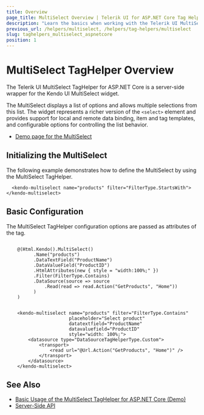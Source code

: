 ```yaml
---
title: Overview
page_title: MultiSelect Overview | Telerik UI for ASP.NET Core Tag Helpers
description: "Learn the basics when working with the Telerik UI MultiSelect TagHelper for ASP.NET Core (MVC 6 or ASP.NET Core MVC)."
previous_url: /helpers/multiselect, /helpers/tag-helpers/multiselect
slug: taghelpers_multiselect_aspnetcore
position: 1
---
```


# MultiSelect TagHelper Overview

The Telerik UI MultiSelect TagHelper for ASP.NET Core is a server-side wrapper for the Kendo UI MultiSelect widget.

The MultiSelect displays a list of options and allows multiple selections from this list. The widget represents a richer version of the `<select>` element and provides support for local and remote data binding, item and tag templates, and configurable options for controlling the list behavior.

* [Demo page for the MultiSelect](https://demos.telerik.com/aspnet-core/multiselect/tag-helper)

## Initializing the MultiSelect

The following example demonstrates how to define the MultiSelect by using the MultiSelect TagHelper.

      <kendo-multiselect name="products" filter="FilterType.StartsWith"></kendo-multiselect>

## Basic Configuration

The MultiSelect TagHelper configuration options are passed as attributes of the tag.

```cshtml

    @(Html.Kendo().MultiSelect()
          .Name("products")
          .DataTextField("ProductName")
          .DataValueField("ProductID")
          .HtmlAttributes(new { style = "width:100%;" })
          .Filter(FilterType.Contains)
          .DataSource(source => source
              .Read(read => read.Action("GetProducts", "Home"))
          )
    )
```
```tagHelper

    <kendo-multiselect name="products" filter="FilterType.Contains"
                       placeholder="Select product"
                       datatextfield="ProductName"
                       datavaluefield="ProductID"
                       style="width: 100%;">
        <datasource type="DataSourceTagHelperType.Custom">
            <transport>
                <read url="@Url.Action("GetProducts", "Home")" />
            </transport>
        </datasource>
    </kendo-multiselect>
```

## See Also

* [Basic Usage of the MultiSelect TagHelper for ASP.NET Core (Demo)](https://demos.telerik.com/aspnet-core/multiselect/tag-helper)
* [Server-Side API](/api/multiselect)
